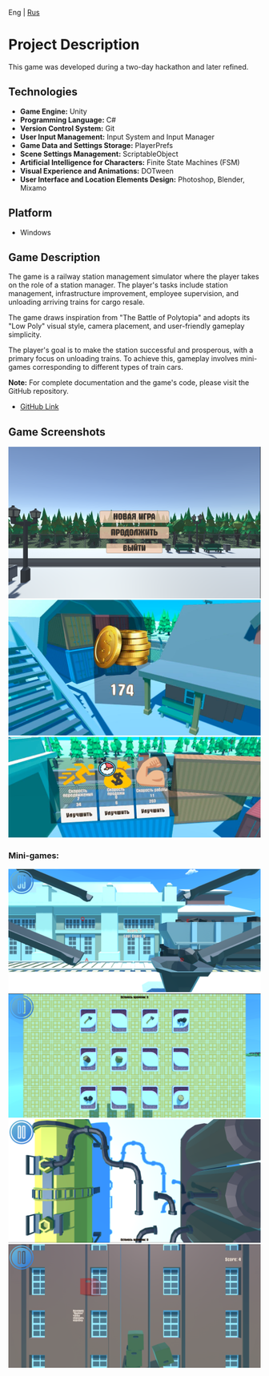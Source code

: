 ﻿Eng | [Rus](Localization%20Readme/README_rus.md)

# Project Description

This game was developed during a two-day hackathon and later refined.

## Technologies

* **Game Engine:** Unity
* **Programming Language:** C#
* **Version Control System:** Git
* **User Input Management:** Input System and Input Manager
* **Game Data and Settings Storage:** PlayerPrefs
* **Scene Settings Management:** ScriptableObject
* **Artificial Intelligence for Characters:** Finite State Machines (FSM)
* **Visual Experience and Animations:** DOTween
* **User Interface and Location Elements Design:** Photoshop, Blender, Mixamo

## Platform

* Windows

## Game Description

The game is a railway station management simulator where the player takes on the role of a station manager. The player's
tasks include station management, infrastructure improvement, employee supervision, and unloading arriving trains for
cargo resale.

The game draws inspiration from "The Battle of Polytopia" and adopts its "Low Poly" visual style, camera placement, and
user-friendly gameplay simplicity.

The player's goal is to make the station successful and prosperous, with a primary focus on unloading trains. To achieve
this, gameplay involves mini-games corresponding to different types of train cars.

**Note:** For complete documentation and the game's code, please visit the GitHub repository.

* [GitHub Link](https://github.com/ShutovKS/RailwayEmpire)

## Game Screenshots

![Main Menu](Screenshots/main_menu.png)
![Money](Screenshots/money.png)
![Skills](Screenshots/skills.png)

### Mini-games:

![Coal game](Screenshots/coal_game.png)
![Memp game](Screenshots/memp_game.png)
![Pipe game](Screenshots/pipe_game.png)
![Tower blocks game](Screenshots/tower_blocks_game.png)



